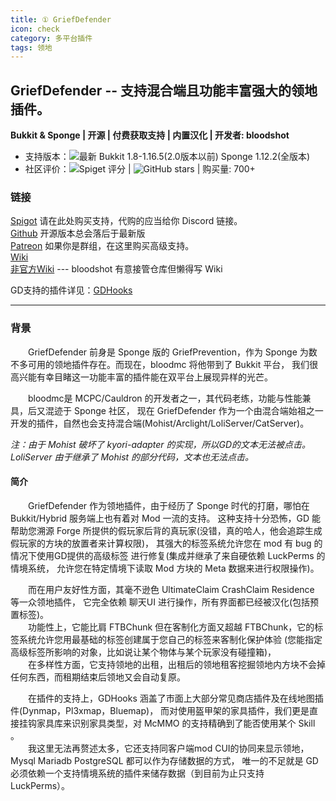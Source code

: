 ```yaml
---
title: ① GriefDefender
icon: check
category: 多平台插件
tags: 领地
---
```


## GriefDefender -- 支持混合端且功能丰富强大的领地插件。

**Bukkit & Sponge | 开源 | 付费获取支持 | 内置汉化 | 开发者: bloodshot**

* 支持版本：![最新](https://img.shields.io/spiget/tested-versions/68900?label=2.0%E4%BB%A5%E4%B8%8A&style=flat-square) Bukkit 1.8-1.16.5(2.0版本以前)  Sponge 1.12.2(全版本)
* 社区评价：![Spiget 评分](https://img.shields.io/spiget/rating/68900?label=Spigot%20%E8%AF%84%E5%88%86&style=flat-square)  | ![GitHub stars](https://img.shields.io/github/stars/bloodmc/GriefDefender?label=Github%20%E6%94%B6%E8%97%8F&style=flat-square) | 购买量: 700+

### 链接

[Spigot](https://www.spigotmc.org/resources/68900/) 请在此处购买支持，代购的应当给你 Discord 链接。
<br>[Github](https://github.com/bloodmc/GriefDefender) 开源版本总会落后于最新版
<br>[Patreon](https://www.patreon.com/bloodmc) 如果你是群组，在这里购买高级支持。
<br>[Wiki](https://github.com/bloodmc/GriefDefender/wiki)
<br>[非官方Wiki](https://tartaros-gamer.github.io/griefDefenderDoc/) --- bloodshot 有意接管仓库但懒得写 Wiki

GD支持的插件详见：[GDHooks](https://github.com/bloodmc/GDHooks)

---

### 背景

&emsp;&emsp;GriefDefender 前身是 Sponge 版的 GriefPrevention，作为 Sponge 为数不多可用的领地插件存在。而现在，bloodmc 将他带到了 Bukkit 平台，
我们很高兴能有幸目睹这一功能丰富的插件能在双平台上展现异样的光芒。

&emsp;&emsp;bloodmc是 MCPC/Cauldron 的开发者之一，其代码老练，功能与性能兼具，后又混迹于 Sponge 社区，
现在 GriefDefender 作为一个由混合端始祖之一开发的插件，自然也会支持混合端(Mohist/Arclight/LoliServer/CatServer)。

*注：由于 Mohist 破坏了 kyori-adapter 的实现，所以GD的文本无法被点击。LoliServer 由于继承了 Mohist 的部分代码，文本也无法点击。*

#### 简介

&emsp;&emsp;GriefDefender 作为领地插件，由于经历了 Sponge 时代的打磨，哪怕在 Bukkit/Hybrid 服务端上也有着对 Mod 一流的支持。
这种支持十分恐怖，GD 能帮助您溯源 Forge 所提供的假玩家后背的真玩家(没错，真的哈人，他会追踪生成假玩家的方块的放置者来计算权限)，
其强大的标签系统允许您在  mod 有 bug 的情况下使用GD提供的高级标签 进行修复(集成并继承了来自硬依赖 LuckPerms 的情境系统，
允许您在特定情境下读取 Mod 方块的 Meta 数据来进行权限操作)。
  
&emsp;&emsp;而在用户友好性方面，其毫不逊色 UltimateClaim CrashClaim Residence 等一众领地插件，
它完全依赖 聊天UI 进行操作，所有界面都已经被汉化(包括预置标签)。
<br>&emsp;&emsp;功能性上，它能比肩 FTBChunk 但在客制化方面又超越 FTBChunk，它的标签系统允许您用最基础的标签创建属于您自己的标签来客制化保护体验
(您能指定高级标签所影响的对象，比如说让某个物体与某个玩家没有碰撞箱)，
<br>&emsp;&emsp;在多样性方面，它支持领地的出租，出租后的领地租客挖掘领地内方块不会掉任何东西，而租期结束后领地又会自动复原。

&emsp;&emsp;在插件的支持上，GDHooks 涵盖了市面上大部分常见商店插件及在线地图插件(Dynmap，Pl3xmap，Bluemap)，
而对使用盔甲架的家具插件，我们更是直接挂钩家具库来识别家具类型，对 McMMO 的支持精确到了能否使用某个 Skill 。
<br>&emsp;&emsp;我这里无法再赘述太多，它还支持同客户端mod CUI的协同来显示领地，Mysql Mariadb PostgreSQL 都可以作为存储数据的方式，
唯一的不足就是 GD 必须依赖一个支持情境系统的插件来储存数据（到目前为止只支持 LuckPerms）。